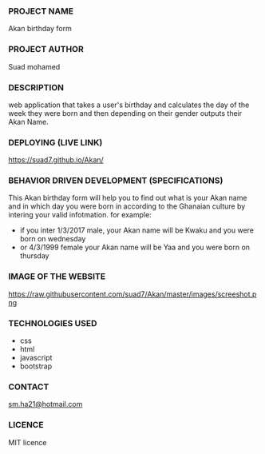 ### PROJECT NAME 
Akan birthday form
### PROJECT AUTHOR
Suad mohamed
### DESCRIPTION
web application that takes a user's birthday and calculates the day of the week they were born and then depending on their gender outputs their Akan Name.
### DEPLOYING (LIVE LINK)
https://suad7.github.io/Akan/
### BEHAVIOR DRIVEN DEVELOPMENT (SPECIFICATIONS)
This Akan birthday form will help you to find out what is your Akan name and in which day you were born in according to the Ghanaian culture by intering your valid infotmation.
for example:
- if you inter 1/3/2017 male,
your Akan name will be Kwaku and you were born on wednesday
- or 4/3/1999 female
your Akan name will be Yaa and you were born on thursday
### IMAGE OF THE WEBSITE
https://raw.githubusercontent.com/suad7/Akan/master/images/screeshot.png
### TECHNOLOGIES USED
- css
- html
- javascript
- bootstrap
### CONTACT 
sm.ha21@hotmail.com
### LICENCE
MIT licence 
